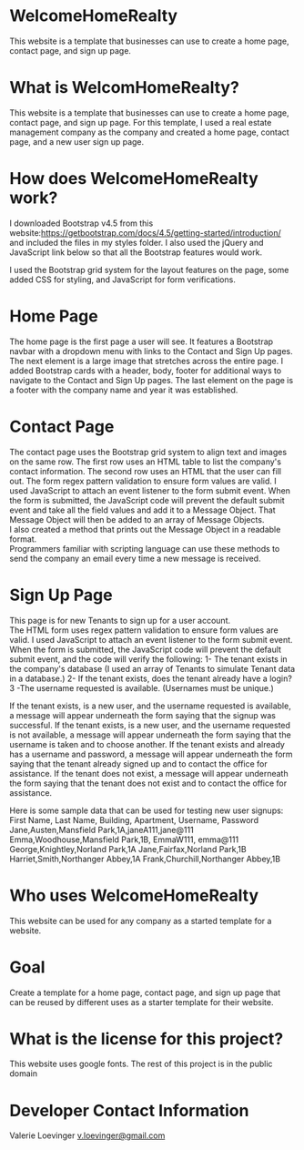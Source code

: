 # WelcomeHomeRealty
This website is a template that businesses can use to create a home page, contact page, and sign up page.

# What is WelcomHomeRealty?
This website is a template that businesses can use to create a home page, contact page, and sign up page.  For this template, I used a real estate management company as the company and created a home page, contact page, and a new user sign up page.

# How does WelcomeHomeRealty work?
I downloaded Bootstrap v4.5 from this website:https://getbootstrap.com/docs/4.5/getting-started/introduction/ and included the files in my styles folder.
I also used the jQuery and JavaScript link below so that all the Bootstrap features would work.

<script src="https://code.jquery.com/jquery-3.5.1.slim.min.js" integrity="sha384-DfXdz2htPH0lsSSs5nCTpuj/zy4C+OGpamoFVy38MVBnE+IbbVYUew+OrCXaRkfj" crossorigin="anonymous"></script>
<script src="https://cdn.jsdelivr.net/npm/popper.js@1.16.0/dist/umd/popper.min.js" integrity="sha384-Q6E9RHvbIyZFJoft+2mJbHaEWldlvI9IOYy5n3zV9zzTtmI3UksdQRVvoxMfooAo" crossorigin="anonymous"></script>
<script src="https://stackpath.bootstrapcdn.com/bootstrap/4.5.0/js/bootstrap.min.js" integrity="sha384-OgVRvuATP1z7JjHLkuOU7Xw704+h835Lr+6QL9UvYjZE3Ipu6Tp75j7Bh/kR0JKI" crossorigin="anonymous"></script>

I used the Bootstrap grid system for the layout features on the page, some added CSS for styling, and JavaScript for form verifications.

# Home Page
The home page is the first page a user will see. It features a Bootstrap navbar with a dropdown menu with links to the Contact and Sign Up pages.
The next element is a large image that stretches across the entire page. 
I added Bootstrap cards with a header, body, footer for additional ways to navigate to the Contact and Sign Up pages.
The last element on the page is a footer with the company name and year it was established.


# Contact Page
The contact page uses the Bootstrap grid system to align text and images on the same row.
The first row uses an HTML table to list the company's contact information.
The second row uses an HTML that the user can fill out.  The form regex pattern validation to ensure form values are valid.
I used JavaScript to attach an event listener to the form submit event.
When the form is submitted, the JavaScript code will prevent the default submit event and take all the field values and add it to a Message Object. 
That Message Object will then be added to an array of Message Objects.  
I also created a method that prints out the Message Object in a readable format.  
Programmers familiar with scripting language can use these methods to send the company an email every time a new message is received.

# Sign Up Page
This page is for new Tenants to sign up for a user account.  
The HTML form uses regex pattern validation to ensure form values are valid.
I used JavaScript to attach an event listener to the form submit event.
When the form is submitted, the JavaScript code will prevent the default submit event, and the code will verify the following:
1- The tenant exists in the company's database (I used an array of Tenants to simulate Tenant data in a database.)
2- If the tenant exists, does the tenant already have a login?
3 -The username requested is available. (Usernames must be unique.)

If the tenant exists, is a new user, and the username requested is available, a message will appear underneath the form saying that the signup was successful.
If the tenant exists, is a new user, and the username requested is not available, a message will appear underneath the form saying that the username is taken and to choose another.
If the tenant exists and already has a username and password, a message will appear underneath the form saying that the tenant already signed up and to contact the office for assistance.
If the tenant does not exist, a message will appear underneath the form saying that the tenant does not exist and to contact the office for assistance.


Here is some sample data that can be used for testing new user signups:
First Name, Last Name, Building, Apartment, Username, Password
Jane,Austen,Mansfield Park,1A,janeA111,jane@111
Emma,Woodhouse,Mansfield Park,1B, EmmaW111, emma@111
George,Knightley,Norland Park,1A
Jane,Fairfax,Norland Park,1B
Harriet,Smith,Northanger Abbey,1A
Frank,Churchill,Northanger Abbey,1B

# Who uses WelcomeHomeRealty
This website can be used for any company as a started template for a website.

# Goal
Create a template for a home page, contact page, and sign up page that can be reused by different uses as a starter template for their website.

# What is the license for this project? 
This website uses google fonts.
The rest of this project is in the public domain

# Developer Contact Information
Valerie Loevinger
v.loevinger@gmail.com






